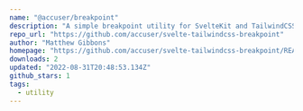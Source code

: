 ```yaml
---
name: "@accuser/breakpoint"
description: "A simple breakpoint utility for SvelteKit and TailwindCSS"
repo_url: "https://github.com/accuser/svelte-tailwindcss-breakpoint"
author: "Matthew Gibbons"
homepage: "https://github.com/accuser/svelte-tailwindcss-breakpoint/README.md"
downloads: 2
updated: "2022-08-31T20:48:53.134Z"
github_stars: 1
tags: 
  - utility
---
```

